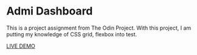 # Admi Dashboard

This is a project assignment from The Odin Project. With this project, I am putting my knowledge of CSS grid, flexbox into test.

<a href='#'>LIVE DEMO</a>